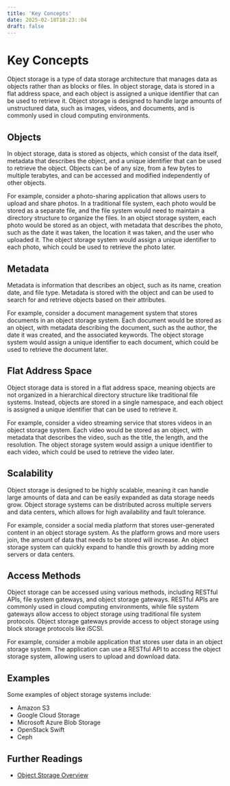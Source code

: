 ```yaml
---
title: 'Key Concepts'
date: 2025-02-18T18:23::04
draft: false
---
```


# Key Concepts

Object storage is a type of data storage architecture that manages data as objects rather than as blocks or files. In object storage, data is stored in a flat address space, and each object is assigned a unique identifier that can be used to retrieve it. Object storage is designed to handle large amounts of unstructured data, such as images, videos, and documents, and is commonly used in cloud computing environments.

## **Objects**

In object storage, data is stored as objects, which consist of the data itself, metadata that describes the object, and a unique identifier that can be used to retrieve the object. Objects can be of any size, from a few bytes to multiple terabytes, and can be accessed and modified independently of other objects.

For example, consider a photo-sharing application that allows users to upload and share photos. In a traditional file system, each photo would be stored as a separate file, and the file system would need to maintain a directory structure to organize the files. In an object storage system, each photo would be stored as an object, with metadata that describes the photo, such as the date it was taken, the location it was taken, and the user who uploaded it. The object storage system would assign a unique identifier to each photo, which could be used to retrieve the photo later.

## **Metadata**

Metadata is information that describes an object, such as its name, creation date, and file type. Metadata is stored with the object and can be used to search for and retrieve objects based on their attributes.

For example, consider a document management system that stores documents in an object storage system. Each document would be stored as an object, with metadata describing the document, such as the author, the date it was created, and the associated keywords. The object storage system would assign a unique identifier to each document, which could be used to retrieve the document later.

## **Flat Address Space**

Object storage data is stored in a flat address space, meaning objects are not organized in a hierarchical directory structure like traditional file systems. Instead, objects are stored in a single namespace, and each object is assigned a unique identifier that can be used to retrieve it.

For example, consider a video streaming service that stores videos in an object storage system. Each video would be stored as an object, with metadata that describes the video, such as the title, the length, and the resolution. The object storage system would assign a unique identifier to each video, which could be used to retrieve the video later.

## **Scalability**

Object storage is designed to be highly scalable, meaning it can handle large amounts of data and can be easily expanded as data storage needs grow. Object storage systems can be distributed across multiple servers and data centers, which allows for high availability and fault tolerance.

For example, consider a social media platform that stores user-generated content in an object storage system. As the platform grows and more users join, the amount of data that needs to be stored will increase. An object storage system can quickly expand to handle this growth by adding more servers or data centers.

## **Access Methods**

Object storage can be accessed using various methods, including RESTful APIs, file system gateways, and object storage gateways. RESTful APIs are commonly used in cloud computing environments, while file system gateways allow access to object storage using traditional file system protocols. Object storage gateways provide access to object storage using block storage protocols like iSCSI.

For example, consider a mobile application that stores user data in an object storage system. The application can use a RESTful API to access the object storage system, allowing users to upload and download data.

## **Examples**

Some examples of object storage systems include:

- Amazon S3
- Google Cloud Storage
- Microsoft Azure Blob Storage
- OpenStack Swift
- Ceph

## **Further Readings**

- [Object Storage Overview](https://www.ibm.com/cloud/learn/object-storage)
